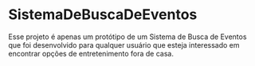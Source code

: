 # SistemaDeBuscaDeEventos
Esse projeto é apenas um protótipo de um Sistema de Busca de Eventos que foi desenvolvido para qualquer usuário que esteja interessado em encontrar opções de entretenimento fora de casa.
